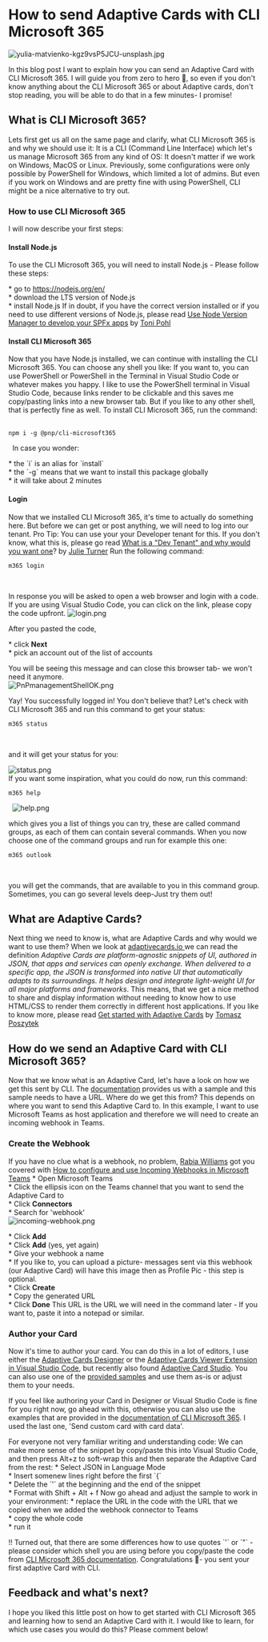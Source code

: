# How to send Adaptive Cards with CLI Microsoft 365

![yulia-matvienko-kgz9vsP5JCU-unsplash.jpg](https://techcommunity.microsoft.com/t5/image/serverpage/image-id/255537iE7E220C802294F64/image-size/large?v=v2&px=999 "yulia-matvienko-kgz9vsP5JCU-unsplash.jpg")

In this blog post I want to explain how you can send an Adaptive Card
with CLI Microsoft 365. I will guide you from zero to hero :rocket:, so
even if you don\'t know anything about the CLI Microsoft 365 or about
Adaptive cards, don\'t stop reading, you will be able to do that in a
few minutes- I promise!

## What is CLI Microsoft 365? 

Lets first get us all on the same page and clarify, what CLI Microsoft
365 is and why we should use it: It is a CLI (Command Line Interface)
which let\'s us manage Microsoft 365 from any kind of OS: It doesn\'t
matter if we work on Windows, MacOS or Linux. Previously, some
configurations were only possible by PowerShell for Windows, which
limited a lot of admins. But even if you work on Windows and are pretty
fine with using PowerShell, CLI might be a nice alternative to try out.

### How to use CLI Microsoft 365 

I will now describe your first steps:

#### Install Node.js 

To use the CLI Microsoft 365, you will need to install Node.js - Please
follow these steps:

\* go to <https://nodejs.org/en/>\
\* download the LTS version of Node.js\
\* install Node.js
If in doubt, if you have the correct version installed or if you need to
use different versions of Node.js, please read [Use Node Version Manager
to develop your SPFx
apps](https://techcommunity.microsoft.com/t5/microsoft-365-pnp-blog/use-node-version-manager-to-develop-your-spfx-apps/ba-p/2128393) by
[Toni Pohl](https://twitter.com/atwork) 

#### Install CLI Microsoft 365 

Now that you have Node.js installed, we can continue with installing the
CLI Microsoft 365. You can choose any shell you like: If you want to,
you can use PowerShell or PowerShell in the Terminal in Visual Studio
Code or whatever makes you happy. I like to use the PowerShell terminal
in Visual Studio Code, because links render to be clickable and this
saves me copy/pasting links into a new browser tab. But if you like to
any other shell, that is perfectly fine as well. To install CLI
Microsoft 365, run the command:
 
``` {.lia-code-sample .language-bash}
npm i -g @pnp/cli-microsoft365
```
 
In case you wonder:

\* the \`i\` is an alias for \`install\`\
\* the \`-g\` means that we want to install this package globally\
\* it will take about 2 minutes

#### Login 

Now that we installed CLI Microsoft 365, it\'s time to actually do
something here. But before we can get or post anything, we will need to
log into our tenant. Pro Tip: You can use your your Developer tenant for
this. If you don\'t know, what this is, please go read [What is a "Dev
Tenant" and why would you want
one](https://techcommunity.microsoft.com/t5/microsoft-365-pnp-blog/what-is-a-dev-tenant-and-why-would-you-want-one/ba-p/2036610)?
by [Julie Turner](https://twitter.com/jfj1997)
Run the following command:
 

``` {.lia-code-sample .language-bash}
m365 login
```
 

In response you will be asked to open a web browser and login with a
code. If you are using Visual Studio Code, you can click on the link,
please copy the code upfront.
![login.png](https://techcommunity.microsoft.com/t5/image/serverpage/image-id/255531iCE46A917703E8E72/image-size/large?v=v2&px=999 "login.png")

After you pasted the code,

\* click **Next**\
\* pick an account out of the list of accounts

You will be seeing this message and can close this browser tab- we
won\'t need it anymore.\
![PnPmanagementShellOK.png](https://techcommunity.microsoft.com/t5/image/serverpage/image-id/255532iD2B4C761C74D27F1/image-dimensions/338x260?v=v2 "PnPmanagementShellOK.png")

Yay! You successfully logged in! You don\'t believe that? Let\'s check
with CLI Microsoft 365 and run this command to get your status:
 

``` {.lia-code-sample .language-bash}
m365 status
```
 

and it will get your status for you:

![status.png](https://techcommunity.microsoft.com/t5/image/serverpage/image-id/255533i203A2ADB780C3374/image-size/medium?v=v2&px=400 "status.png")
\
If you want some inspiration, what you could do now, run this command:
 

``` {.lia-code-sample .language-bash}
m365 help
```
 
![help.png](https://techcommunity.microsoft.com/t5/image/serverpage/image-id/255534i3AC5189FE02CAF7C/image-dimensions/339x356?v=v2 "help.png")

which gives you a list of things you can try, these are called command
groups, as each of them can contain several commands. When you now
choose one of the command groups and run for example this one:
 

``` {.lia-code-sample .language-bash}
m365 outlook
```
 

you will get the commands, that are available to you in this command
group. Sometimes, you can go several levels deep-Just try them out!

## What are Adaptive Cards? 

Next thing we need to know is, what are Adaptive Cards and why would we
want to use them? When we look at
[adaptivecards.io ](https://adaptivecards.io)we can read the definition
*Adaptive Cards are platform-agnostic snippets of UI, authored in JSON,
that apps and services can openly exchange. When delivered to a specific
app, the JSON is transformed into native UI that automatically adapts to
its surroundings. It helps design and integrate light-weight UI for all
major platforms and frameworks*. This means, that we get a nice method
to share and display information without needing to know how to use
HTML/CSS to render them correctly in different host applications. If you
like to know more, please read [Get started with Adaptive
Cards](https://techcommunity.microsoft.com/t5/microsoft-365-pnp-blog/get-started-with-adaptive-cards/ba-p/2048786) by
[Tomasz Poszytek](https://twitter.com/tomaszposzytek)

## How do we send an Adaptive Card with CLI Microsoft 365? 

Now that we know what is an Adaptive Card, let\'s have a look on how we
get this sent by CLI. The
[documentation](https://pnp.github.io/cli-microsoft365/cmd/adaptivecard/adaptivecard-send/) provides
us with a sample and this sample needs to have a URL. Where do we get
this from? This depends on where you want to send this Adaptive Card to.
In this example, I want to use Microsoft Teams as host application and
therefore we will need to create an incoming webhook in Teams.

### Create the Webhook 

If you have no clue what is a webhook, no problem, [Rabia
Williams](https://www.twitter.com/williamsrabia) got you covered with
[How to configure and use Incoming Webhooks in Microsoft
Teams](https://techcommunity.microsoft.com/t5/microsoft-365-pnp-blog/how-to-configure-and-use-incoming-webhooks-in-microsoft-teams/ba-p/2051118)
\* Open Microsoft Teams\
\* Click the ellipsis icon on the Teams channel that you want to send
the Adaptive Card to\
\* Click **Connectors**\
\* Search for \'webhook\'\
![incoming-webhook.png](https://techcommunity.microsoft.com/t5/image/serverpage/image-id/255536iB8D608100CF495A5/image-size/large?v=v2&px=999 "incoming-webhook.png")

\* Click **Add**\
\* Click **Add** (yes, yet again)\
\* Give your webhook a name\
\* If you like to, you can upload a picture- messages sent via this
webhook (our Adaptive Card) will have this image then as Profile Pic -
this step is optional.\
\* Click **Create**\
\* Copy the generated URL\
\* Click **Done**
This URL is the URL we will need in the command later - If you want to,
paste it into a notepad or similar.

### Author your Card 

Now it\'s time to author your card. You can do this in a lot of editors,
I use either the [Adaptive Cards
Designer](https://adaptivecards.io/designer) or the [Adaptive Cards
Viewer Extension in Visual Studio
Code](https://marketplace.visualstudio.com/items?itemName=tomlm.vscode-adaptivecards),
but recently also found [Adaptive Card
Studio](https://marketplace.visualstudio.com/items?itemName=madewithcardsio.adaptivecardsstudiobeta).
You can also use one of the [provided
samples](https://adaptivecards.io/samples/) and use them as-is or adjust
them to your needs.

If you feel like authoring your Card in Designer or Visual Studio Code
is fine for you right now, go ahead with this, otherwise you can also
use the examples that are provided in the [documentation of CLI
Microsoft
365](https://pnp.github.io/cli-microsoft365/cmd/adaptivecard/adaptivecard-send/).
I used the last one, \'Send custom card with card data\'.

For everyone not very familiar writing and understanding code: We can
make more sense of the snippet by copy/paste this into Visual Studio
Code, and then press Alt+z to soft-wrap this and then separate the
Adaptive Card from the rest:
\* Select JSON in Language Mode\
\* Insert somenew lines right before the first \`{\`\
\* Delete the \`\'\` at the beginning and the end of the snippet\
\* Format with Shift + Alt + f
Now go ahead and adjust the sample to work in your environment:
\* replace the URL in the code with the URL that we copied when we added
the webhook connector to Teams\
\* copy the whole code\
\* run it

!! Turned out, that there are some differences how to use quotes \`\'\`
or \`\"\` - please consider which shell you are using before you
copy/paste the code from [CLI Microsoft 365
documentation](https://pnp.github.io/cli-microsoft365/cmd/adaptivecard/adaptivecard-send/).
Congratulations :rocket:- you sent your first adaptive Card with CLI.

## Feedback and what\'s next? 

I hope you liked this little post on how to get started with CLI
Microsoft 365 and learning how to send an Adaptive Card with it. I would
like to learn, for which use cases you would do this? Please comment
below!
